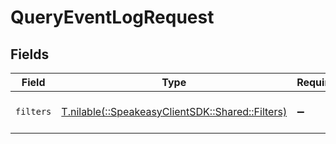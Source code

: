 # QueryEventLogRequest


## Fields

| Field                                                                              | Type                                                                               | Required                                                                           | Description                                                                        |
| ---------------------------------------------------------------------------------- | ---------------------------------------------------------------------------------- | ---------------------------------------------------------------------------------- | ---------------------------------------------------------------------------------- |
| `filters`                                                                          | [T.nilable(::SpeakeasyClientSDK::Shared::Filters)](../../models/shared/filters.md) | :heavy_minus_sign:                                                                 | The filter to apply to the query.                                                  |